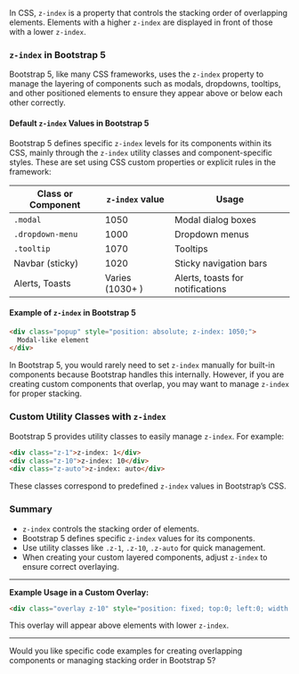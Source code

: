 In CSS, `z-index` is a property that controls the stacking order of overlapping elements. Elements with a higher `z-index` are displayed in front of those with a lower `z-index`.

### `z-index` in Bootstrap 5

Bootstrap 5, like many CSS frameworks, uses the `z-index` property to manage the layering of components such as modals, dropdowns, tooltips, and other positioned elements to ensure they appear above or below each other correctly.

#### Default `z-index` Values in Bootstrap 5

Bootstrap 5 defines specific `z-index` levels for its components within its CSS, mainly through the `z-index` utility classes and component-specific styles. These are set using CSS custom properties or explicit rules in the framework:

| Class or Component      | `z-index` value       | Usage                                          |
|-------------------------|-----------------------|------------------------------------------------|
| `.modal`               | 1050                  | Modal dialog boxes                              |
| `.dropdown-menu`       | 1000                  | Dropdown menus                                |
| `.tooltip`             | 1070                  | Tooltips                                       |
| Navbar (sticky)        | 1020                  | Sticky navigation bars                         |
| Alerts, Toasts        | Varies (1030+ )        | Alerts, toasts for notifications              |

#### Example of `z-index` in Bootstrap 5

```html
<div class="popup" style="position: absolute; z-index: 1050;">
  Modal-like element
</div>
```

In Bootstrap 5, you would rarely need to set `z-index` manually for built-in components because Bootstrap handles this internally. However, if you are creating custom components that overlap, you may want to manage `z-index` for proper stacking.

### Custom Utility Classes with `z-index`

Bootstrap 5 provides utility classes to easily manage `z-index`. For example:

```html
<div class="z-1">z-index: 1</div>
<div class="z-10">z-index: 10</div>
<div class="z-auto">z-index: auto</div>
```

These classes correspond to predefined `z-index` values in Bootstrap’s CSS.

### Summary

- `z-index` controls the stacking order of elements.
- Bootstrap 5 defines specific `z-index` values for its components.
- Use utility classes like `.z-1`, `.z-10`, `.z-auto` for quick management.
- When creating your custom layered components, adjust `z-index` to ensure correct overlaying.

---

**Example Usage in a Custom Overlay:**

```html
<div class="overlay z-10" style="position: fixed; top:0; left:0; width:100%; height:100%; background: rgba(0,0,0,0.5);"></div>
```

This overlay will appear above elements with lower `z-index`.

---

Would you like specific code examples for creating overlapping components or managing stacking order in Bootstrap 5?